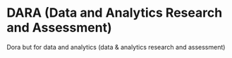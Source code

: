 # DARA (Data and Analytics Research and Assessment)
Dora but for data and analytics (data &amp; analytics research and assessment)
